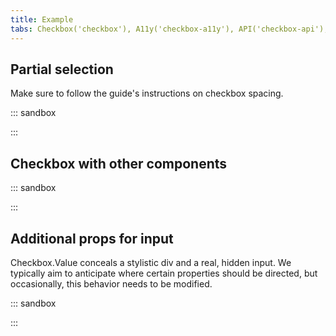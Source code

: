 ```yaml
---
title: Example
tabs: Checkbox('checkbox'), A11y('checkbox-a11y'), API('checkbox-api'), Example('checkbox-code'), Changelog('checkbox-changelog')
---
```


## Partial selection

Make sure to follow the guide's instructions on checkbox spacing.

::: sandbox

<script lang="tsx">
import React from 'react';
import Checkbox from '@semcore/ui/checkbox';

class Demo extends React.PureComponent {
  state = {
    checked: [false, false, false],
  };

  all = (checked) => {
    this.setState({
      checked: this.state.checked.map(() => checked),
    });
  };

  item = (checked, e) => {
    const { id } = e.currentTarget;

    this.setState({
      checked: this.state.checked.map((item, i) => {
        if (i === Number(id)) return !item;
        return item;
      }),
    });
  };

  indeterminate = (checked) => {
    return checked.includes(true) && checked.indexOf(false) >= 0;
  };

  render() {
    const { checked } = this.state;

    return (
      <>
        <div>
          <Checkbox mb={3}>
            <Checkbox.Value
              onChange={this.all}
              indeterminate={this.indeterminate(checked)}
              checked={checked.indexOf(false) < 0}
            />
            <Checkbox.Text>Select all</Checkbox.Text>
          </Checkbox>
        </div>
        {checked.map((_, i) => (
          <div key={i}>
            <Checkbox mb={3}>
              <Checkbox.Value id={`${i}`} checked={checked[i]} onChange={this.item} />
              <Checkbox.Text>{`Option ${i + 1}`}</Checkbox.Text>
            </Checkbox>
          </div>
        ))}
      </>
    );
  }
}


</script>

:::

## Checkbox with other components

::: sandbox

<script lang="tsx">
import React from 'react';
import Checkbox from '@semcore/ui/checkbox';
import Tooltip from '@semcore/ui/tooltip';
import InfoM from '@semcore/ui/icon/Info/m';
import Link from '@semcore/ui/link';

function noop(e) {
  e.preventDefault();
}

const Demo = () => (
  <>
    {[0, 1, 2].map((item) => (
      <div key={item}>
        <Checkbox mb={3}>
          <Checkbox.Value />
          <Checkbox.Text>{`Note ${item + 1}`}</Checkbox.Text>
        </Checkbox>
        <Tooltip title='There is information about point.' placement='right-start' ml={1}>
          <InfoM color='stone' interactive aria-label='Additional info' />
        </Tooltip>
      </div>
    ))}

    {[3, 4, 5].map((item) => (
      <div key={item}>
        <Checkbox mb={3}>
          <Checkbox.Value />
          <Checkbox.Text>
            {`Note ${item + 1}`}{' '}
            <Link href='#' onClick={noop}>
              Link to somewhere
            </Link>
          </Checkbox.Text>
        </Checkbox>
      </div>
    ))}
  </>
);


</script>

:::

## Additional props for input

Checkbox.Value conceals a stylistic div and a real, hidden input. We typically aim to anticipate where certain properties
should be directed, but occasionally, this behavior needs to be modified.

::: sandbox

<script lang="tsx">
import React from 'react';
import Checkbox from '@semcore/ui/checkbox';
import { inputProps } from '@semcore/ui/utils/inputProps';

const Demo = () => {
  const includeInputProps = [...inputProps, 'data-test-id'];
  return (
    <Checkbox>
      <Checkbox.Value includeInputProps={includeInputProps} data-test-id='value' />
      <Checkbox.Text>Value</Checkbox.Text>
    </Checkbox>
  );
};


</script>

:::